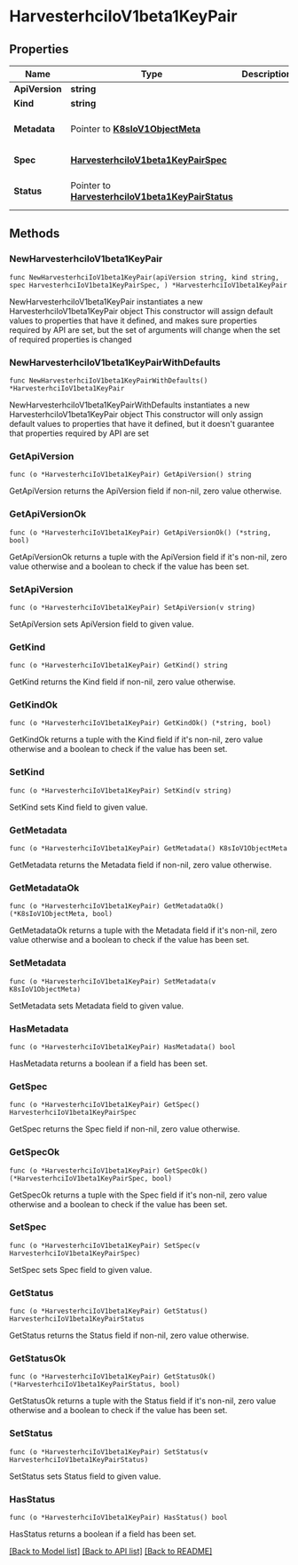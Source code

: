 # HarvesterhciIoV1beta1KeyPair

## Properties

Name | Type | Description | Notes
------------ | ------------- | ------------- | -------------
**ApiVersion** | **string** |  | 
**Kind** | **string** |  | 
**Metadata** | Pointer to [**K8sIoV1ObjectMeta**](K8sIoV1ObjectMeta.md) |  | [optional] [default to {}]
**Spec** | [**HarvesterhciIoV1beta1KeyPairSpec**](HarvesterhciIoV1beta1KeyPairSpec.md) |  | [default to {}]
**Status** | Pointer to [**HarvesterhciIoV1beta1KeyPairStatus**](HarvesterhciIoV1beta1KeyPairStatus.md) |  | [optional] [default to {}]

## Methods

### NewHarvesterhciIoV1beta1KeyPair

`func NewHarvesterhciIoV1beta1KeyPair(apiVersion string, kind string, spec HarvesterhciIoV1beta1KeyPairSpec, ) *HarvesterhciIoV1beta1KeyPair`

NewHarvesterhciIoV1beta1KeyPair instantiates a new HarvesterhciIoV1beta1KeyPair object
This constructor will assign default values to properties that have it defined,
and makes sure properties required by API are set, but the set of arguments
will change when the set of required properties is changed

### NewHarvesterhciIoV1beta1KeyPairWithDefaults

`func NewHarvesterhciIoV1beta1KeyPairWithDefaults() *HarvesterhciIoV1beta1KeyPair`

NewHarvesterhciIoV1beta1KeyPairWithDefaults instantiates a new HarvesterhciIoV1beta1KeyPair object
This constructor will only assign default values to properties that have it defined,
but it doesn't guarantee that properties required by API are set

### GetApiVersion

`func (o *HarvesterhciIoV1beta1KeyPair) GetApiVersion() string`

GetApiVersion returns the ApiVersion field if non-nil, zero value otherwise.

### GetApiVersionOk

`func (o *HarvesterhciIoV1beta1KeyPair) GetApiVersionOk() (*string, bool)`

GetApiVersionOk returns a tuple with the ApiVersion field if it's non-nil, zero value otherwise
and a boolean to check if the value has been set.

### SetApiVersion

`func (o *HarvesterhciIoV1beta1KeyPair) SetApiVersion(v string)`

SetApiVersion sets ApiVersion field to given value.


### GetKind

`func (o *HarvesterhciIoV1beta1KeyPair) GetKind() string`

GetKind returns the Kind field if non-nil, zero value otherwise.

### GetKindOk

`func (o *HarvesterhciIoV1beta1KeyPair) GetKindOk() (*string, bool)`

GetKindOk returns a tuple with the Kind field if it's non-nil, zero value otherwise
and a boolean to check if the value has been set.

### SetKind

`func (o *HarvesterhciIoV1beta1KeyPair) SetKind(v string)`

SetKind sets Kind field to given value.


### GetMetadata

`func (o *HarvesterhciIoV1beta1KeyPair) GetMetadata() K8sIoV1ObjectMeta`

GetMetadata returns the Metadata field if non-nil, zero value otherwise.

### GetMetadataOk

`func (o *HarvesterhciIoV1beta1KeyPair) GetMetadataOk() (*K8sIoV1ObjectMeta, bool)`

GetMetadataOk returns a tuple with the Metadata field if it's non-nil, zero value otherwise
and a boolean to check if the value has been set.

### SetMetadata

`func (o *HarvesterhciIoV1beta1KeyPair) SetMetadata(v K8sIoV1ObjectMeta)`

SetMetadata sets Metadata field to given value.

### HasMetadata

`func (o *HarvesterhciIoV1beta1KeyPair) HasMetadata() bool`

HasMetadata returns a boolean if a field has been set.

### GetSpec

`func (o *HarvesterhciIoV1beta1KeyPair) GetSpec() HarvesterhciIoV1beta1KeyPairSpec`

GetSpec returns the Spec field if non-nil, zero value otherwise.

### GetSpecOk

`func (o *HarvesterhciIoV1beta1KeyPair) GetSpecOk() (*HarvesterhciIoV1beta1KeyPairSpec, bool)`

GetSpecOk returns a tuple with the Spec field if it's non-nil, zero value otherwise
and a boolean to check if the value has been set.

### SetSpec

`func (o *HarvesterhciIoV1beta1KeyPair) SetSpec(v HarvesterhciIoV1beta1KeyPairSpec)`

SetSpec sets Spec field to given value.


### GetStatus

`func (o *HarvesterhciIoV1beta1KeyPair) GetStatus() HarvesterhciIoV1beta1KeyPairStatus`

GetStatus returns the Status field if non-nil, zero value otherwise.

### GetStatusOk

`func (o *HarvesterhciIoV1beta1KeyPair) GetStatusOk() (*HarvesterhciIoV1beta1KeyPairStatus, bool)`

GetStatusOk returns a tuple with the Status field if it's non-nil, zero value otherwise
and a boolean to check if the value has been set.

### SetStatus

`func (o *HarvesterhciIoV1beta1KeyPair) SetStatus(v HarvesterhciIoV1beta1KeyPairStatus)`

SetStatus sets Status field to given value.

### HasStatus

`func (o *HarvesterhciIoV1beta1KeyPair) HasStatus() bool`

HasStatus returns a boolean if a field has been set.


[[Back to Model list]](../README.md#documentation-for-models) [[Back to API list]](../README.md#documentation-for-api-endpoints) [[Back to README]](../README.md)


